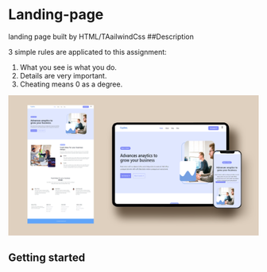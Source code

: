 # Landing-page

landing page built by HTML/TAailwindCss
##Description

3 simple rules are applicated to this assignment:

1. What you see is what you do.
2. Details are very important.
3. Cheating means 0 as a degree. 

![alt text](https://raw.githubusercontent.com/Sara5827/Landing-page/main/screen-bg.png)

## Getting started
